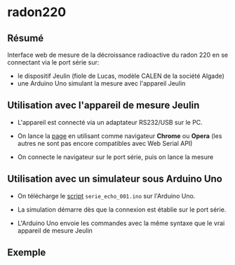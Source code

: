 # radon220
## Résumé
Interface web de mesure de la décroissance radioactive du radon 220 en se connectant via le port série sur: 
- le dispositif Jeulin (fiole de Lucas, modèle CALEN de la société Algade)
- une Arduino Uno simulant la mesure avec l'appareil Jeulin

## Utilisation avec l'appareil de mesure Jeulin
- L'appareil est connecté via un adaptateur RS232/USB sur le PC.

- On lance la [page]([https://pages.github.com/](https://physicus68.github.io/radon220/)) en utilisant comme navigateur **Chrome** ou **Opera** (les autres ne sont pas encore compatibles avec Web Serial API)

- On connecte le navigateur sur le port série, puis on lance la mesure
  
## Utilisation avec un simulateur sous Arduino Uno
- On télécharge le [script](https://github.com/physicus68/radon220/tree/main/arduino_code/serie_echo_001) `serie_echo_001.ino` sur l'Arduino Uno.

- La simulation démarre dès que la connexion est établie sur le port série.

- L'Arduino Uno envoie les commandes avec la même syntaxe que le vrai appareil de mesure Jeulin

## Exemple
  
  

